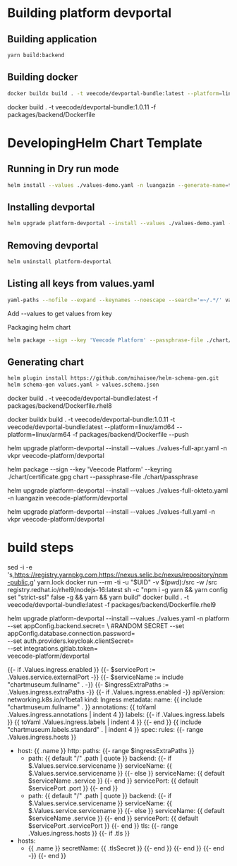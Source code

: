 # Building platform devportal

## Building application
```sh
yarn build:backend
```
## Building docker 
```sh
docker buildx build . -t veecode/devportal-bundle:latest --platform=linux/amd64 -f packages/backend/Dockerfile --push
```
docker build . -t veecode/devportal-bundle:1.0.11 -f packages/backend/Dockerfile
# DevelopingHelm Chart Template

## Running in Dry run mode

```sh
helm install --values ./values-demo.yaml -n luangazin --generate-name=true --dry-run --debug ./chart/
```

## Installing devportal

```sh
helm upgrade platform-devportal --install --values ./values-demo.yaml -n luangazin ./chart/
```
## Removing devportal

```sh
helm uninstall platform-devportal
```

## Listing all keys from values.yaml
```sh
yaml-paths --nofile --expand --keynames --noescape --search='=~/.*/' values-demo.yaml
```
Add --values to get values from key

Packaging helm chart
```sh
helm package --sign --key 'Veecode Platform' --passphrase-file ./chart/passphrase --keyring ./chart/certificate.gpg chart
```
## Generating chart 
```sh
helm plugin install https://github.com/mihaisee/helm-schema-gen.git
helm schema-gen values.yaml > values.schema.json
```


docker build . -t veecode/devportal-bundle:latest -f packages/backend/Dockerfile.rhel8

docker buildx build . -t veecode/devportal-bundle:1.0.11 -t veecode/devportal-bundle:latest --platform=linux/amd64 --platform=linux/arm64 -f packages/backend/Dockerfile --push


helm upgrade platform-devportal --install --values ./values-full-apr.yaml -n vkpr veecode-platform/devportal


helm package --sign --key 'Veecode Platform' --keyring ./chart/certificate.gpg chart --passphrase-file ./chart/passphrase



helm upgrade platform-devportal --install --values ./values-full-okteto.yaml -n luangazin veecode-platform/devportal

helm upgrade platform-devportal --install --values ./values-full.yaml -n vkpr veecode-platform/devportal

# build steps
sed -i -e 's,https://registry.yarnpkg.com,https://nexus.selic.bc/nexus/repository/npm-public,g' yarn.lock
docker run --rm -ti -u "$UID" -v $(pwd):/src -w /src registry.redhat.io/rhel9/nodejs-16:latest sh -c "npm i -g yarn && yarn config set \"strict-ssl\" false -g && yarn && yarn build"
docker build . -t veecode/devportal-bundle:latest -f packages/backend/Dockerfile.rhel9


helm upgrade platform-devportal --install --values ./values.yaml -n platform \
--set appConfig.backend.secret= \ #RANDOM SECRET
--set appConfig.database.connection.password= \
--set auth.providers.keycloak.clientSecret= \
--set integrations.gitlab.token= \
veecode-platform/devportal






{{- if .Values.ingress.enabled }}
{{- $servicePort := .Values.service.externalPort -}}
{{- $serviceName := include "chartmuseum.fullname" . -}}
{{- $ingressExtraPaths := .Values.ingress.extraPaths -}}
{{- if .Values.ingress.enabled -}}
apiVersion: networking.k8s.io/v1beta1
kind: Ingress
metadata:
  name: {{ include "chartmuseum.fullname" . }}
  annotations:
{{ toYaml .Values.ingress.annotations | indent 4 }}
  labels:
{{- if .Values.ingress.labels }}
{{ toYaml .Values.ingress.labels | indent 4 }}
{{- end }}
{{ include "chartmuseum.labels.standard" . | indent 4 }}
spec:
  rules:
  {{- range .Values.ingress.hosts }}
  - host: {{ .name }}
    http:
      paths:
      {{- range $ingressExtraPaths }}
      - path: {{ default "/" .path | quote }}
        backend:
        {{- if $.Values.service.servicename }}
          serviceName: {{ $.Values.service.servicename }}
        {{- else }}
          serviceName: {{ default $serviceName .service }}
        {{- end }}
          servicePort: {{ default $servicePort .port }}
      {{- end }}
      - path: {{ default "/" .path | quote }}
        backend:
        {{- if $.Values.service.servicename }}
          serviceName: {{ $.Values.service.servicename }}
        {{- else }}
          serviceName: {{ default $serviceName .service }}
        {{- end }}
          servicePort: {{ default $servicePort .servicePort }}
  {{- end }}
  tls:
  {{- range .Values.ingress.hosts }}
  {{- if .tls }}
  - hosts:
    - {{ .name }}
    secretName: {{ .tlsSecret }}
  {{- end }}
  {{- end }}
{{- end -}}
{{- end }}
